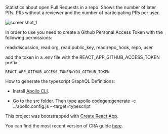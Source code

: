 Statistics about open Pull Requests in a repo. Shows the number of later PRs, PRs without a reviewer and the number of participating PRs per user.

![screenshot_1](https://user-images.githubusercontent.com/1075568/50565972-13ed5d80-0d3d-11e9-930c-227bc532441c.png)

In order to use you need to create a Github Personal Access Token with the following permissions:

read:discussion, read:org, read:public_key, read:repo_hook, repo, user

add the token in a .env file with the REACT_APP_GITHUB_ACCESS_TOKEN prefix:

`REACT_APP_GITHUB_ACCESS_TOKEN=YOU_GITHUB_TOKEN`

How to generate the typescript GraphQL Definitions:

* Install [Apollo CLI](https://github.com/apollographql/apollo-tooling).

* Go to the src folder. Then type apollo codegen:generate -c ../apollo.config.js --target=typescript

This project was bootstrapped with [Create React App](https://github.com/facebookincubator/create-react-app).

You can find the most recent version of CRA guide [here](https://github.com/facebookincubator/create-react-app/blob/master/packages/react-scripts/template/README.md).

